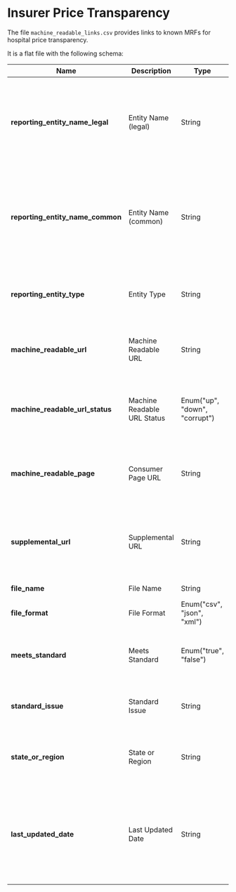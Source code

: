 # Insurer Price Transparency

The file `machine_readable_links.csv` provides links to known MRFs for hospital price transparency.

It is a flat file with the following schema:

| Name | Description | Type | Definition | Required |
| ----- | ---- | ---- | ---------- | -------- |
| **reporting_entity_name_legal** | Entity Name (legal) | String | The legal name of the entity publishing the machine-readable file, i.e. the hospital's legal name. | Yes |
| **reporting_entity_name_common** | Entity Name (common) | String | The common name of the entity publishing the machine-readable file, i.e. the hospital's common name. | No |
| **reporting_entity_type** | Entity Type | String | The type of entity that is publishing the machine-readable file. | No |
| **machine_readable_url** | Machine Readable URL | String | A (purported) url for the machine readable file resource. | Yes |
| **machine_readable_url_status** | Machine Readable URL Status | Enum("up", "down", "corrupt") | A status code for the purported url for the machine readable file resource. | Yes |
| **machine_readable_page** | Consumer Page URL | String | URL for an official consumer facing page containing a link to the MRF | No |
| **supplemental_url** | Supplemental URL | String | A url for any supplemental information pertaining to the particular transparency MRF in question. | No |
| **file_name** | File Name | String | Default name of file served | No |
| **file_format** | File Format | Enum("csv", "json", "xml") | Format of the file. | Yes |
| **meets_standard** | Meets Standard | Enum("true", "false") | Whether the MRF name and format meet the required standard. | No |
| **standard_issue** | Standard Issue | String | If standard is not met, a description of the discrepancy. | No |
| **state_or_region** | State or Region | String | State or region in which legal reporting entity is incorporated. | No |
| **last_updated_date** | Last Updated Date | String | The date in which **this** record (not the MRF) was last updated. Date must be in an ISO 8601 format (i.e. YYYY-MM-DD) | Yes |